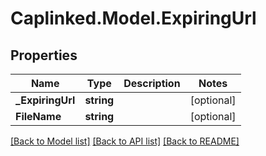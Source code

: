 # Caplinked.Model.ExpiringUrl
## Properties

Name | Type | Description | Notes
------------ | ------------- | ------------- | -------------
**_ExpiringUrl** | **string** |  | [optional] 
**FileName** | **string** |  | [optional] 

[[Back to Model list]](../README.md#documentation-for-models) [[Back to API list]](../README.md#documentation-for-api-endpoints) [[Back to README]](../README.md)


